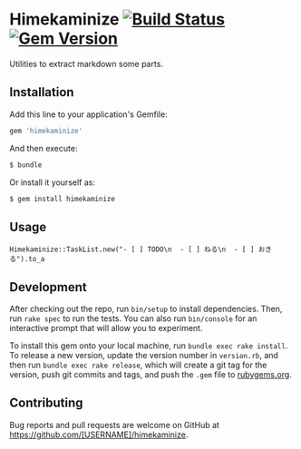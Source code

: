 # Himekaminize [![Build Status](https://travis-ci.org/otukutun/himekaminize.svg?branch=master)](https://travis-ci.org/otukutun/himekaminize) [![Gem Version](https://badge.fury.io/rb/himekaminize.svg)](https://badge.fury.io/rb/himekaminize)

Utilities to extract markdown some parts.

## Installation

Add this line to your application's Gemfile:

```ruby
gem 'himekaminize'
```

And then execute:

```sh
$ bundle
```

Or install it yourself as:

```sh
$ gem install himekaminize
```

## Usage

```
Himekaminize::TaskList.new("- [ ] TODO\n  - [ ] ねる\n  - [ ] おきる").to_a
```

## Development

After checking out the repo, run `bin/setup` to install dependencies. Then, run `rake spec` to run the tests. You can also run `bin/console` for an interactive prompt that will allow you to experiment.

To install this gem onto your local machine, run `bundle exec rake install`. To release a new version, update the version number in `version.rb`, and then run `bundle exec rake release`, which will create a git tag for the version, push git commits and tags, and push the `.gem` file to [rubygems.org](https://rubygems.org).

## Contributing

Bug reports and pull requests are welcome on GitHub at https://github.com/[USERNAME]/himekaminize.
